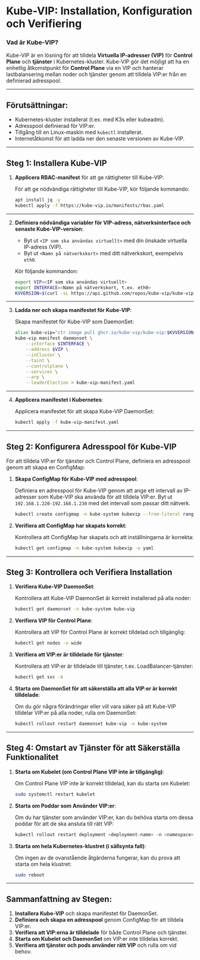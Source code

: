 # **Kube-VIP: Installation, Konfiguration och Verifiering**

### **Vad är Kube-VIP?**
Kube-VIP är en lösning för att tilldela **Virtuella IP-adresser (VIP)** för **Control Plane** och **tjänster** i Kubernetes-kluster. Kube-VIP gör det möjligt att ha en enhetlig åtkomstpunkt för **Control Plane** via en VIP och hanterar lastbalansering mellan noder och tjänster genom att tilldela VIP:er från en definierad adresspool.

---

## **Förutsättningar:**
- Kubernetes-kluster installerat (t.ex. med K3s eller kubeadm).
- Adresspool definierad för VIP:er.
- Tillgång till en Linux-maskin med `kubectl` installerat.
- Internetåtkomst för att ladda ner den senaste versionen av Kube-VIP.

---

## **Steg 1: Installera Kube-VIP**

1. **Applicera RBAC-manifest** för att ge rättigheter till Kube-VIP:

   För att ge nödvändiga rättigheter till Kube-VIP, kör följande kommando:
   ```bash
   apt install jq -y
   kubectl apply -f https://kube-vip.io/manifests/rbac.yaml
   ```

---

2. **Definiera nödvändiga variabler för VIP-adress, nätverksinterface och senaste Kube-VIP-version**:

   - Byt ut `<IP som ska användas virtuellt>` med din önskade virtuella IP-adress (VIP).
   - Byt ut `<Namn på nätverkskort>` med ditt nätverkskort, exempelvis `eth0`.

   Kör följande kommandon:
   ```bash
   export VIP=<IP som ska användas virtuellt>
   export INTERFACE=<Namn på nätverkskort, t.ex. eth0>
   KVVERSION=$(curl -sL https://api.github.com/repos/kube-vip/kube-vip/releases | jq -r ".[0].name")
   ```

---

3. **Ladda ner och skapa manifestet för Kube-VIP**:

   Skapa manifestet för Kube-VIP som DaemonSet:
   ```bash
   alias kube-vip="ctr image pull ghcr.io/kube-vip/kube-vip:$KVVERSION; ctr run --rm --net-host ghcr.io/kube-vip/kube-vip:$KVVERSION vip /kube-vip"
   kube-vip manifest daemonset \
       --interface $INTERFACE \
       --address $VIP \
       --inCluster \
       --taint \
       --controlplane \
       --services \
       --arp \
       --leaderElection > kube-vip-manifest.yaml
   ```

---

4. **Applicera manifestet i Kubernetes**:

   Applicera manifestet för att skapa Kube-VIP DaemonSet:
   ```bash
   kubectl apply -f kube-vip-manifest.yaml
   ```

---

## **Steg 2: Konfigurera Adresspool för Kube-VIP**

För att tilldela VIP:er för tjänster och Control Plane, definiera en adresspool genom att skapa en ConfigMap:

1. **Skapa ConfigMap för Kube-VIP med adresspool**:

   Definiera en adresspool för Kube-VIP genom att ange ett intervall av IP-adresser som Kube-VIP ska använda för att tilldela VIP:er. Byt ut `192.168.1.220-192.168.1.230` med det intervall som passar ditt nätverk.
   ```bash
   kubectl create configmap -n kube-system kubevip --from-literal range-global=192.168.1.220-192.168.1.230
   ```

2. **Verifiera att ConfigMap har skapats korrekt**:

   Kontrollera att ConfigMap har skapats och att inställningarna är korrekta:
   ```bash
   kubectl get configmap -n kube-system kubevip -o yaml
   ```

---

## **Steg 3: Kontrollera och Verifiera Installation**

1. **Verifiera Kube-VIP DaemonSet**:

   Kontrollera att Kube-VIP DaemonSet är korrekt installerad på alla noder:
   ```bash
   kubectl get daemonset -n kube-system kube-vip
   ```

2. **Verifiera VIP för Control Plane**:

   Kontrollera att VIP för Control Plane är korrekt tilldelad och tillgänglig:
   ```bash
   kubectl get nodes -o wide
   ```

3. **Verifiera att VIP:er är tilldelade för tjänster**:

   Kontrollera att VIP:er är tilldelade till tjänster, t.ex. LoadBalancer-tjänster:
   ```bash
   kubectl get svc -A
   ```

4. **Starta om DaemonSet för att säkerställa att alla VIP:er är korrekt tilldelade**:

   Om du gör några förändringar eller vill vara säker på att Kube-VIP tilldelar VIP:er på alla noder, rulla om DaemonSet:
   ```bash
   kubectl rollout restart daemonset kube-vip -n kube-system
   ```

---

## **Steg 4: Omstart av Tjänster för att Säkerställa Funktionalitet**

1. **Starta om Kubelet (om Control Plane VIP inte är tillgänglig)**:

   Om Control Plane VIP inte är korrekt tilldelad, kan du starta om Kubelet:
   ```bash
   sudo systemctl restart kubelet
   ```

2. **Starta om Poddar som Använder VIP:er**:

   Om du har tjänster som använder VIP:er, kan du behöva starta om dessa poddar för att de ska ansluta till rätt VIP:
   ```bash
   kubectl rollout restart deployment <deployment-name> -n <namespace>
   ```

3. **Starta om hela Kubernetes-klustret (i sällsynta fall)**:

   Om ingen av de ovanstående åtgärderna fungerar, kan du prova att starta om hela klustret:
   ```bash
   sudo reboot
   ```

---

## **Sammanfattning av Stegen**:

1. **Installera Kube-VIP** och skapa manifestet för DaemonSet.
2. **Definiera och skapa en adresspool** genom ConfigMap för att tilldela VIP:er.
3. **Verifiera att VIP:erna är tilldelade** för både Control Plane och tjänster.
4. **Starta om Kubelet och DaemonSet** om VIP:er inte tilldelas korrekt.
5. **Verifiera att tjänster och pods använder rätt VIP** och rulla om vid behov.
